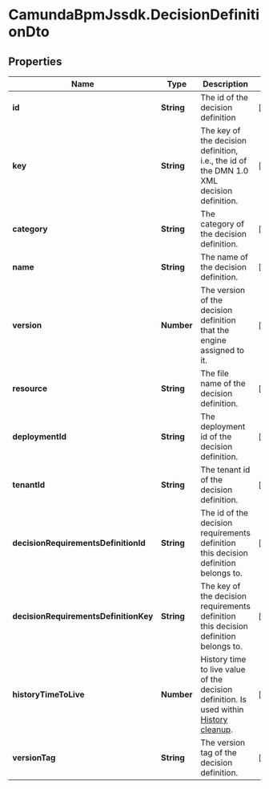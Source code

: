 # CamundaBpmJssdk.DecisionDefinitionDto

## Properties

Name | Type | Description | Notes
------------ | ------------- | ------------- | -------------
**id** | **String** | The id of the decision definition | [optional] 
**key** | **String** | The key of the decision definition, i.e., the id of the DMN 1.0 XML decision definition. | [optional] 
**category** | **String** | The category of the decision definition. | [optional] 
**name** | **String** | The name of the decision definition. | [optional] 
**version** | **Number** | The version of the decision definition that the engine assigned to it. | [optional] 
**resource** | **String** | The file name of the decision definition. | [optional] 
**deploymentId** | **String** | The deployment id of the decision definition. | [optional] 
**tenantId** | **String** | The tenant id of the decision definition. | [optional] 
**decisionRequirementsDefinitionId** | **String** | The id of the decision requirements definition this decision definition belongs to. | [optional] 
**decisionRequirementsDefinitionKey** | **String** | The key of the decision requirements definition this decision definition belongs to. | [optional] 
**historyTimeToLive** | **Number** | History time to live value of the decision definition. Is used within [History cleanup](https://docs.camunda.org/manual/7.14/user-guide/process-engine/history/#history-cleanup). | [optional] 
**versionTag** | **String** | The version tag of the decision definition. | [optional] 


